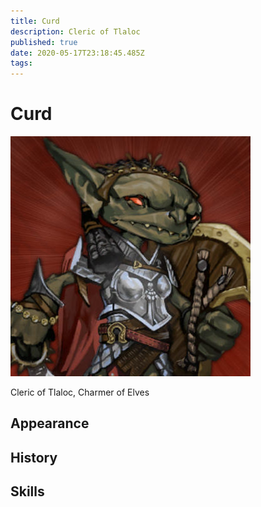 ```yaml
---
title: Curd
description: Cleric of Tlaloc
published: true
date: 2020-05-17T23:18:45.485Z
tags: 
---
```


# Curd
![curd.jpg](/curd.jpg)

Cleric of Tlaloc, Charmer of Elves
## Appearance

## History

## Skills
